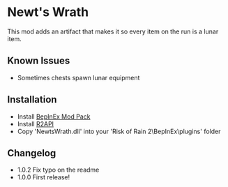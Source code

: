 ﻿
# Newt's Wrath

This mod adds an artifact that makes it so every item on the run is a lunar item.

## Known Issues

- Sometimes chests spawn lunar equipment

## Installation

- Install [BepInEx Mod Pack](https://thunderstore.io/package/bbepis/BepInExPack/)
- Install [R2API](https://thunderstore.io/package/tristanmcpherson/R2API/)
- Copy 'NewtsWrath.dll' into your 'Risk of Rain 2\BepInEx\plugins' folder

## Changelog
- 1.0.2 Fix typo on the readme
- 1.0.0 First release!
